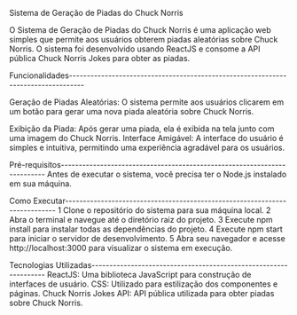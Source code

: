 Sistema de Geração de Piadas do Chuck Norris

O Sistema de Geração de Piadas do Chuck Norris é uma aplicação web simples que permite aos usuários obterem piadas aleatórias sobre Chuck Norris. 
O sistema foi desenvolvido usando ReactJS e consome a API pública Chuck Norris Jokes para obter as piadas.

Funcionalidades----------------------------------------------------------------------------------

Geração de Piadas Aleatórias: O sistema permite aos usuários clicarem em um botão para gerar uma nova piada aleatória sobre Chuck Norris.

Exibição da Piada: Após gerar uma piada, ela é exibida na tela junto com uma imagem do Chuck Norris.
Interface Amigável: A interface do usuário é simples e intuitiva, permitindo uma experiência agradável para os usuários.


Pré-requisitos-------------------------------------------------------------------------
Antes de executar o sistema, você precisa ter o Node.js instalado em sua máquina.

Como Executar---------------------------------------------------------------------------
1 Clone o repositório do sistema para sua máquina local.
2 Abra o terminal e navegue até o diretório raiz do projeto.
3 Execute npm install para instalar todas as dependências do projeto.
4 Execute npm start para iniciar o servidor de desenvolvimento.
5 Abra seu navegador e acesse http://localhost:3000 para visualizar o sistema em execução.


Tecnologias Utilizadas-----------------------------------------------------------------
ReactJS: Uma biblioteca JavaScript para construção de interfaces de usuário.
CSS: Utilizado para estilização dos componentes e páginas.
Chuck Norris Jokes API: API pública utilizada para obter piadas sobre Chuck Norris.
